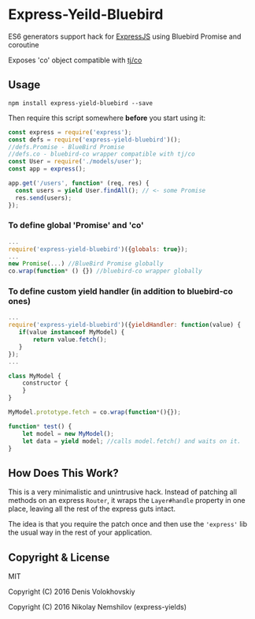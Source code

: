 # Express-Yeild-Bluebird

ES6 generators support hack for [ExpressJS](http://expressjs.com)
using Bluebird Promise and coroutine

Exposes 'co' object compatible with [tj/co](https://github.com/tj/co)

## Usage

```
npm install express-yield-bluebird --save
```

Then require this script somewhere __before__ you start using it:

```js
const express = require('express');
const defs = require('express-yield-bluebird')();
//defs.Promise - BlueBird Promise
//defs.co - bluebird-co wrapper compatible with tj/co
const User = require('./models/user');
const app = express();

app.get('/users', function* (req, res) {
  const users = yield User.findAll(); // <- some Promise
  res.send(users);
});
```

### To define global 'Promise' and 'co'
```js
...
require('express-yield-bluebird')({globals: true});
...
new Promise(...) //BlueBird Promise globally
co.wrap(function* () {}) //bluebird-co wrapper globally
```

### To define custom yield handler (in addition to bluebird-co ones)

```javascript
...
require('express-yield-bluebird')({yieldHandler: function(value) {
   if(value instanceof MyModel) {
       return value.fetch();
   }
});
...

class MyModel {
    constructor {
    }
}

MyModel.prototype.fetch = co.wrap(function*(){});

function* test() {
    let model = new MyModel();
    let data = yield model; //calls model.fetch() and waits on it. 
}
```

## How Does This Work?

This is a very minimalistic and unintrusive hack. Instead of patching all methods
on an express `Router`, it wraps the `Layer#handle` property in one place, leaving
all the rest of the express guts intact.

The idea is that you require the patch once and then use the `'express'` lib the
usual way in the rest of your application.

## Copyright & License

MIT

Copyright (C) 2016 Denis Volokhovskiy

Copyright (C) 2016 Nikolay Nemshilov (express-yields)
